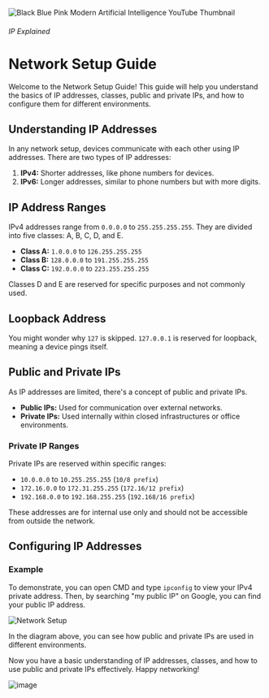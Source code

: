 ![Black Blue Pink Modern Artificial Intelligence YouTube Thumbnail](https://github.com/saikiranpi/mastering-aws/assets/109568252/fddf742a-56a5-4ef0-b93a-466940b3afd4)


###### IP Explained #######

# Network Setup Guide

Welcome to the Network Setup Guide! This guide will help you understand the basics of IP addresses, classes, public and private IPs, and how to configure them for different environments.

## Understanding IP Addresses

In any network setup, devices communicate with each other using IP addresses. There are two types of IP addresses:

1. **IPv4:** Shorter addresses, like phone numbers for devices.
2. **IPv6:** Longer addresses, similar to phone numbers but with more digits.

## IP Address Ranges

IPv4 addresses range from `0.0.0.0` to `255.255.255.255`. They are divided into five classes: A, B, C, D, and E.

- **Class A:** `1.0.0.0` to `126.255.255.255`
- **Class B:** `128.0.0.0` to `191.255.255.255`
- **Class C:** `192.0.0.0` to `223.255.255.255`

Classes D and E are reserved for specific purposes and not commonly used.

## Loopback Address

You might wonder why `127` is skipped. `127.0.0.1` is reserved for loopback, meaning a device pings itself.

## Public and Private IPs

As IP addresses are limited, there's a concept of public and private IPs.

- **Public IPs:** Used for communication over external networks.
- **Private IPs:** Used internally within closed infrastructures or office environments.

### Private IP Ranges

Private IPs are reserved within specific ranges:

- `10.0.0.0` to `10.255.255.255` (`10/8 prefix`)
- `172.16.0.0` to `172.31.255.255` (`172.16/12 prefix`)
- `192.168.0.0` to `192.168.255.255` (`192.168/16 prefix`)

These addresses are for internal use only and should not be accessible from outside the network.

## Configuring IP Addresses

### Example

To demonstrate, you can open CMD and type `ipconfig` to view your IPv4 private address. Then, by searching "my public IP" on Google, you can find your public IP address.

![Network Setup](network_setup.png)

In the diagram above, you can see how public and private IPs are used in different environments.

Now you have a basic understanding of IP addresses, classes, and how to use public and private IPs effectively. Happy networking!


![image](https://github.com/saikiranpi/mastering-aws/assets/109568252/8ffcbeb7-63d3-4df7-9a19-5d9ec9e31629)
